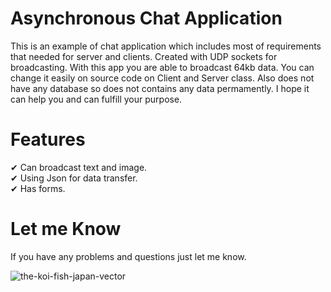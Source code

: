# Asynchronous Chat Application
This is an example of chat application which includes most of requirements that needed for server and clients. Created with UDP sockets for broadcasting. 
 With this app you are able to broadcast 64kb data. You can change it easily on source code on Client and Server class. Also does not have any database so does not contains any data permamently. I hope it can help you and can fulfill your purpose. 

# Features
✔ Can broadcast text and image.<br>
✔ Using Json for data transfer.<br>
✔ Has forms.<br>

# Let me Know 
If you have any problems and questions just let me know. 


![the-koi-fish-japan-vector](https://user-images.githubusercontent.com/86743390/154522905-ce4cca8b-bbb5-47db-a439-4cff0592c53c.jpg)
